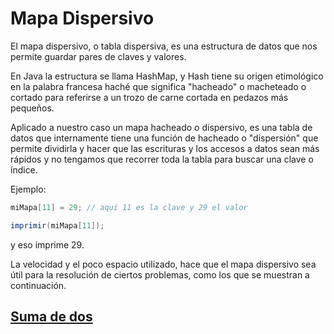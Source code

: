 # Mapa Dispersivo

El mapa dispersivo, o tabla dispersiva, es una estructura de datos que nos permite guardar pares de claves y valores.

En Java la estructura se llama HashMap, y Hash tiene su origen etimológico en la palabra francesa haché que significa "hacheado" o macheteado o cortado para referirse a un trozo de carne cortada en pedazos más pequeños.

Aplicado a nuestro caso un mapa hacheado o dispersivo, es una tabla de datos que internamente tiene una función de hacheado o "dispersión" que permite dividirla y hacer que las escrituras y los accesos a datos sean más rápidos y no tengamos que recorrer toda la tabla para buscar una clave o índice.

Ejemplo:
    
```java
miMapa[11] = 29; // aquí 11 es la clave y 29 el valor

imprimir(miMapa[11]);

```
y eso imprime 29.

La velocidad y el poco espacio utilizado, hace que el mapa dispersivo sea útil para la resolución de ciertos problemas, como los que se muestran a continuación.

## [Suma de dos](SumaDeDos.java)
